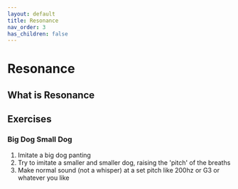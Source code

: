 ```yaml
---
layout: default
title: Resonance
nav_order: 3
has_children: false
---
```


# Resonance

## What is Resonance

## Exercises

### Big Dog Small Dog

1. Imitate a big dog panting
2. Try to imitate a smaller and smaller dog, raising the 'pitch' of the breaths
3. Make normal sound (not a whisper) at a set pitch like 200hz or G3 or whatever you like
